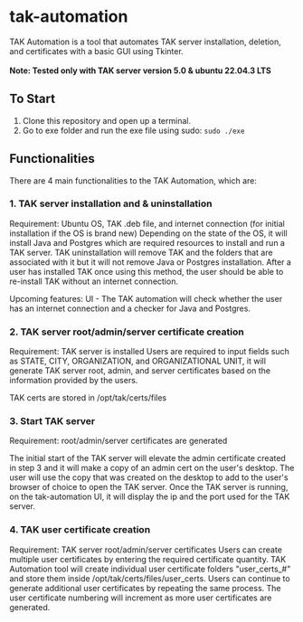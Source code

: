 # tak-automation
TAK Automation is a tool that automates TAK server installation, deletion, and certificates with a basic GUI using Tkinter. <br><br>
**Note: Tested only with TAK server version 5.0 & ubuntu 22.04.3 LTS**

## To Start
1. Clone this repository and open up a terminal. <br>
2. Go to exe folder and run the exe file using sudo: ```sudo ./exe```

## Functionalities
There are 4 main functionalities to the TAK Automation, which are:

### 1. TAK server installation and & uninstallation
Requirement: Ubuntu OS, TAK .deb file, and internet connection (for initial installation if the OS is brand new)
Depending on the state of the OS, it will install Java and Postgres which are required resources to install and run a TAK server. TAK uninstallation will remove TAK and the folders that are associated with it but it will not remove Java or Postgres installation. After a user has installed TAK once using this method, the user should be able to re-install TAK without an internet connection.

Upcoming features: UI - The TAK automation will check whether the user has an internet connection and a checker for Java and Postgres.

### 2. TAK server root/admin/server certificate creation
Requirement: TAK server is installed
Users are required to input fields such as STATE, CITY, ORGANIZATION, and ORGANIZATIONAL UNIT, it will generate TAK server root, admin, and server certificates based on the information provided by the users.

TAK certs are stored in /opt/tak/certs/files

### 3. Start TAK server
Requirement: root/admin/server certificates are generated

The initial start of the TAK server will elevate the admin certificate created in step 3 and it will make a copy of an admin cert on the user's desktop. The user will use the copy that was created on the desktop to add to the user's browser of choice to open the TAK server. Once the TAK server is running, on the tak-automation UI, it will display the ip and the port used for the TAK server.

### 4. TAK user certificate creation
Requirement: TAK server root/admin/server certificates
Users can create multiple user certificates by entering the required certificate quantity. TAK Automation tool will create individual user certificate folders "user_certs_#" and store them inside /opt/tak/certs/files/user_certs. Users can continue to generate additional user certificates by repeating the same process. The user certificate numbering will increment as more user certificates are generated.


